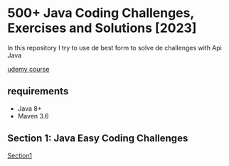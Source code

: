 # 500+ Java Coding Challenges, Exercises and Solutions [2023]

In this repository I try to use de best form to solve de challenges with Api Java

[udemy course](https://www.udemy.com/course/java-coding/)

## requirements

* Java 8+
* Maven 3.6

## Section 1: Java Easy Coding Challenges

[Section1](src/main/java/org/todeschini/easy/README.md)
